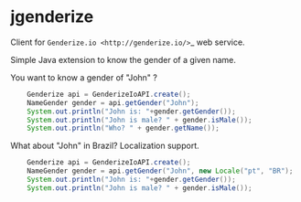 # jgenderize

Client for `Genderize.io <http://genderize.io/>`_ web service.

Simple Java extension to know the gender of a given name.

You want to know a gender of "John" ?

```java
    Genderize api = GenderizeIoAPI.create();
    NameGender gender = api.getGender("John");
    System.out.println("John is: "+gender.getGender());
    System.out.println("John is male? " + gender.isMale());
    System.out.println("Who? " + gender.getName());

```
What about "John" in Brazil? Localization support.

```java
    Genderize api = GenderizeIoAPI.create();
    NameGender gender = api.getGender("John", new Locale("pt", "BR");
    System.out.println("John is: "+gender.getGender());
    System.out.println("John is male? " + gender.isMale());
